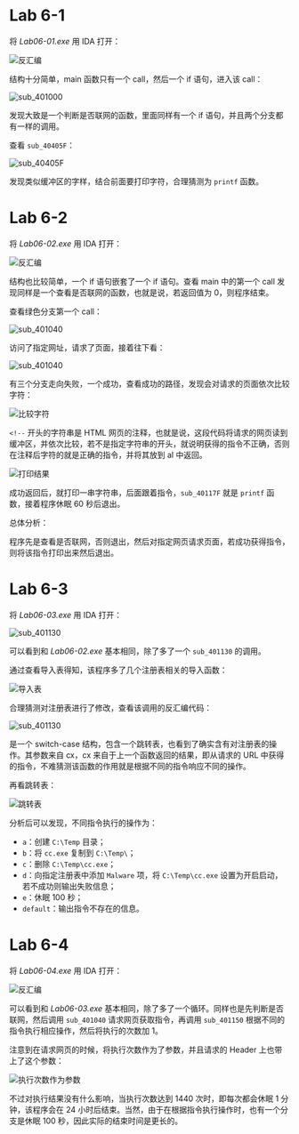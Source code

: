 # Lab 6-1

将 *Lab06-01.exe* 用 IDA 打开：

![反汇编](https://raw.githubusercontent.com/genskyff/image-hosting/main/images/202205192304044.png)

结构十分简单，main 函数只有一个 call，然后一个 if 语句，进入该 call：

![sub_401000](https://raw.githubusercontent.com/genskyff/image-hosting/main/images/202205192304928.png)

发现大致是一个判断是否联网的函数，里面同样有一个 if 语句，并且两个分支都有一样的调用。

查看 `sub_40405F`：

![sub_40405F](https://raw.githubusercontent.com/genskyff/image-hosting/main/images/202205192304536.png)

发现类似缓冲区的字样，结合前面要打印字符，合理猜测为 `printf` 函数。

# Lab 6-2

将 *Lab06-02.exe* 用 IDA 打开：

![反汇编](https://raw.githubusercontent.com/genskyff/image-hosting/main/images/202205192304999.png)



结构也比较简单，一个 if 语句嵌套了一个 if 语句。查看 main 中的第一个 call 发现同样是一个查看是否联网的函数，也就是说，若返回值为 0，则程序结束。

查看绿色分支第一个 call：

![sub_401040](https://raw.githubusercontent.com/genskyff/image-hosting/main/images/202205192307077.png)



访问了指定网址，请求了页面，接着往下看：

![sub_401040](https://raw.githubusercontent.com/genskyff/image-hosting/main/images/202205192326166.png)

有三个分支走向失败，一个成功，查看成功的路径，发现会对请求的页面依次比较字符：

![比较字符](https://raw.githubusercontent.com/genskyff/image-hosting/main/images/202205192326337.png)

`<!--` 开头的字符串是 HTML 网页的注释，也就是说，这段代码将请求的网页读到缓冲区，并依次比较，若不是指定字符串的开头，就说明获得的指令不正确，否则在注释后字符的就是正确的指令，并将其放到 al 中返回。

![打印结果](https://raw.githubusercontent.com/genskyff/image-hosting/main/images/202205192326418.png)

成功返回后，就打印一串字符串，后面跟着指令，`sub_40117F` 就是 `printf` 函数，接着程序休眠 60 秒后退出。

总体分析：

程序先是查看是否联网，否则退出，然后对指定网页请求页面，若成功获得指令，则将该指令打印出来然后退出。



# Lab 6-3

将 *Lab06-03.exe* 用 IDA 打开：

![sub_401130](https://raw.githubusercontent.com/genskyff/image-hosting/main/images/202205192326704.png)

可以看到和 *Lab06-02.exe* 基本相同，除了多了一个 `sub_401130` 的调用。

通过查看导入表得知，该程序多了几个注册表相关的导入函数：

![导入表](https://raw.githubusercontent.com/genskyff/image-hosting/main/images/202205192328681.png)

合理猜测对注册表进行了修改，查看该调用的反汇编代码：

![sub_401130](https://raw.githubusercontent.com/genskyff/image-hosting/main/images/202205192352955.png)

是一个 switch-case 结构，包含一个跳转表，也看到了确实含有对注册表的操作。其参数来自 cx，cx 来自于上一个函数返回的结果，即从请求的 URL 中获得的指令，不难猜测该函数的作用就是根据不同的指令响应不同的操作。

再看跳转表：

![跳转表](https://raw.githubusercontent.com/genskyff/image-hosting/main/images/202205192352157.png)

分析后可以发现，不同指令执行的操作为：

-   `a`：创建 `C:\Temp` 目录；
-   `b`：将 `cc.exe` 复制到 `C:\Temp\`；
-   `c`：删除 `C:\Temp\cc.exe`；
-   `d`：向指定注册表中添加 `Malware` 项，将 `C:\Temp\cc.exe` 设置为开启启动，若不成功则输出失败信息；
-   `e`：休眠 100 秒；
-   `default`：输出指令不存在的信息。

# Lab 6-4

将 *Lab06-04.exe* 用 IDA 打开：

![反汇编](https://raw.githubusercontent.com/genskyff/image-hosting/main/images/202205200007008.png)

可以看到和 *Lab06-03.exe* 基本相同，除了多了一个循环。同样也是先判断是否联网，然后调用 `sub_401040` 请求网页获取指令，再调用 `sub_401150` 根据不同的指令执行相应操作，然后将执行的次数加 1。

注意到在请求网页的时候，将执行次数作为了参数，并且请求的 Header 上也带上了这个参数：

![执行次数作为参数](E:\ProgData\ImgCache\image-20220519235721395.png)

不过对执行结果没有什么影响，当执行次数达到 1440 次时，即每次都会休眠 1 分钟，该程序会在 24 小时后结束。当然，由于在根据指令执行操作时，也有一个分支是休眠 100 秒，因此实际的结束时间是更长的。
